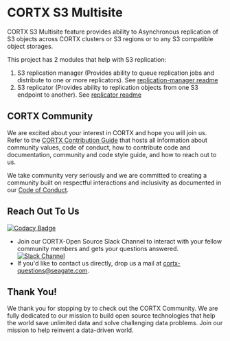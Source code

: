 # CORTX S3 Multisite
CORTX S3 Multisite feature provides ability to Asynchronous replication of S3 objects across CORTX clusters or S3 regions or to any S3 compatible object storages.

This project has 2 modules that help with S3 replication:
1. S3 replication manager (Provides ability to queue replication jobs and distribute to one or more replicators). See [replication-manager readme](s3/replication/manager/README.md)
2. S3 replicator (Provides ability to replication objects from one S3 endpoint to another). See [replicator readme](s3/replication/replicator/README.md)

## CORTX Community

We are excited about your interest in CORTX and hope you will join us. Refer to the [CORTX Contribution Guide](https://github.com/Seagate/cortx/blob/main/CONTRIBUTING.md) that hosts all information about community values, code of conduct, how to contribute code and documentation, community and code style guide, and how to reach out to us. 

We take community very seriously and we are committed to creating a community built on respectful interactions and inclusivity as documented in our [Code of Conduct](CODE_OF_CONDUCT.md).

## Reach Out To Us

[![Codacy Badge](https://api.codacy.com/project/badge/Grade/6b67dd07d8b84fb0ab56036851b79b95)](https://app.codacy.com/gh/Seagate/cortx-multisite?utm_source=github.com&utm_medium=referral&utm_content=Seagate/cortx-multisite&utm_campaign=Badge_Grade_Settings)
- Join our CORTX-Open Source Slack Channel to interact with your fellow community members and gets your questions answered. [![Slack Channel](https://img.shields.io/badge/chat-on%20Slack-blue)](https://join.slack.com/t/cortxcommunity/shared_invite/zt-femhm3zm-yiCs5V9NBxh89a_709FFXQ?)
- If you'd like to contact us directly, drop us a mail at cortx-questions@seagate.com.

## Thank You!

We thank you for stopping by to check out the CORTX Community. We are fully dedicated to our mission to build open source technologies that help the world save unlimited data and solve challenging data problems. Join our mission to help reinvent a data-driven world.
